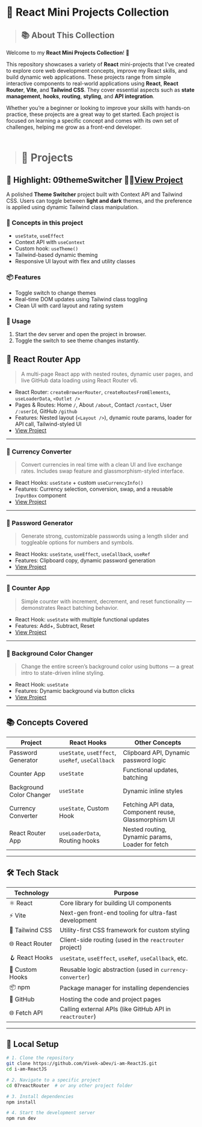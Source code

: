 # 🚀 React Mini Projects Collection

>## 📚 About This Collection

Welcome to my **React Mini Projects Collection**! 🎉

This repository showcases a variety of **React** mini-projects that I've created to explore core web development concepts, improve my React skills, and build dynamic web applications. These projects range from simple interactive components to real-world applications using **React**, **React Router**, **Vite**, and **Tailwind CSS**. They cover essential aspects such as **state management**, **hooks**, **routing**, **styling**, and **API integration**. 

Whether you’re a beginner or looking to improve your skills with hands-on practice, these projects are a great way to get started. Each project is focused on learning a specific concept and comes with its own set of challenges, helping me grow as a front-end developer.
<br>
<br>

># 📁 Projects


## 🔦 Highlight: 09themeSwitcher 🫵🏻[View Project](./09themeSwitcher)

A polished **Theme Switcher** project built with Context API and Tailwind CSS. Users can toggle between **light and dark** themes, and the preference is applied using dynamic Tailwind class manipulation.

### 🧠 Concepts in this project

- `useState`, `useEffect`
- Context API with `useContext`
- Custom hook: `useTheme()`
- Tailwind-based dynamic theming
- Responsive UI layout with flex and utility classes

### 📦 Features

- Toggle switch to change themes  
- Real-time DOM updates using Tailwind class toggling  
- Clean UI with card layout and rating system  

### 🚀 Usage

1. Start the dev server and open the project in browser.  
2. Toggle the switch to see theme changes instantly.



## 🔗 React Router App  
> A multi-page React app with nested routes, dynamic user pages, and live GitHub data loading using React Router v6.

- React Router: `createBrowserRouter`, `createRoutesFromElements`, `useLoaderData`, `<Outlet />`  
- Pages & Routes: Home `/`, About `/about`, Contact `/contact`, User `/:userId`, GitHub `/github`  
- Features: Nested layout (`<Layout />`), dynamic route params, loader for API call, Tailwind-styled UI  
- [View Project](./07reactRouter)

---

### 💸 Currency Converter  
> Convert currencies in real time with a clean UI and live exchange rates. Includes swap feature and glassmorphism-styled interface.

- React Hooks: `useState` + custom `useCurrencyInfo()`  
- Features: Currency selection, conversion, swap, and a reusable `InputBox` component  
- [View Project](./06currencyConverter)

---

### 🔑 Password Generator  
> Generate strong, customizable passwords using a length slider and toggleable options for numbers and symbols.

- React Hooks: `useState`, `useEffect`, `useCallback`, `useRef`
- Features: Clipboard copy, dynamic password generation
- [View Project](./05passwordGenerator)

---

### 🔢 Counter App  
> Simple counter with increment, decrement, and reset functionality — demonstrates React batching behavior.

- React Hook: `useState` with multiple functional updates
- Features: Add+, Subtract, Reset
- [View Project](./02counter)

---

### 🎨 Background Color Changer  
> Change the entire screen’s background color using buttons — a great intro to state-driven inline styling.

- React Hook: `useState`
- Features: Dynamic background via button clicks
- [View Project](./04bgChanger)

---

## 📚 Concepts Covered

| Project                | React Hooks                          | Other Concepts                                     |
|------------------------|---------------------------------------|----------------------------------------------------|
| Password Generator     | `useState`, `useEffect`, `useRef`, `useCallback` | Clipboard API, Dynamic password logic             |
| Counter App            | `useState`                            | Functional updates, batching                       |
| Background Color Changer | `useState`                          | Dynamic inline styles                              |
| Currency Converter     | `useState`, Custom Hook               | Fetching API data, Component reuse, Glassmorphism UI |
| React Router App       | `useLoaderData`, Routing hooks        | Nested routing, Dynamic params, Loader for fetch   |

---

## 🛠️ Tech Stack

| Technology     | Purpose                                                      |
|----------------|--------------------------------------------------------------|
| ⚛️ React       | Core library for building UI components                      |
| ⚡ Vite         | Next-gen front-end tooling for ultra-fast development       |
| 💨 Tailwind CSS | Utility-first CSS framework for custom styling              |
| 🌐 React Router | Client-side routing (used in the `reactrouter` project)     |
| 🪝 React Hooks  | `useState`, `useEffect`, `useRef`, `useCallback`, etc.      |
| 🔁 Custom Hooks | Reusable logic abstraction (used in `currency-converter`)   |
| 📦 npm          | Package manager for installing dependencies                 |
| 📁 GitHub       | Hosting the code and project pages                          |
| 🌐 Fetch API    | Calling external APIs (like GitHub API in `reactrouter`)    |

---

## 🧪 Local Setup

```bash
# 1. Clone the repository
git clone https://github.com/Vivek-aDev/i-am-ReactJS.git
cd i-am-ReactJS

# 2. Navigate to a specific project
cd 07reactRouter  # or any other project folder

# 3. Install dependencies
npm install

# 4. Start the development server
npm run dev
